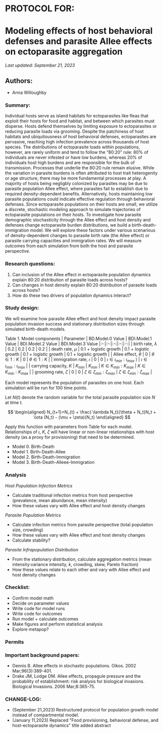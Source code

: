 # PROTOCOL FOR: 
# Modeling effects of host behavioral defenses and parasite Allee effects on ectoparasite aggregation 

_Last updated: September 21, 2023_

## Authors: 

* Anna Willoughby

### Summary: 

Individual hosts serve as island habitats for ectoparasites like fleas that exploit their hosts for food and habitat, and between which parasites must disperse. Hosts defend themselves by limiting exposure to ectoparasites or reducing parasite loads via grooming. Despite the patchiness of host habitats and ubiquitousness of host behavioral defenses, ectoparasites are pervasive, reaching high infection prevalence across thousands of host species. The distributions of ectoparasite loads within populations, however, are rarely uniform and tend to follow the “80:20” rule: 80% of individuals are never infested or have low burdens, whereas 20% of individuals host high burdens and are responsible for the bulk of transmission. Processes that underlie the 80:20 rule remain elusive. While the variation in parasite burdens is often attributed to host trait heterogenity or age structure, there may be more fundamental processes at play. A majority of hosts being negligbly colonized by parasites may be due to parasite population Allee effect, where parasites fail to establish due to required density-dependent benefits. Alternatively, hosts maintaining low parasite populations could indicate effective regulation through behavioral defenses. Since ectoparasite populations on their hosts are small, we utilize a discrete, stochastic modeling approach to simulate trajectories of ectoparasite populations on their hosts. To investigate how parasite demographic stochasticity through the Allee effect and host density and defenses change ectoparasite burden distributions, we build a birth-death-immigration model. We will explore these factors under various scenarious of density-dependent changes to parasite birth rate (the Allee effect) or parasite carrying capacities and immigration rates. We will measure outcomes from each simulation from both the host and parasite perspective. 

### Research questions:
 1) Can inclusion of the Allee effect in ectoparasite population dynamics explain 80:20 distribution of parasite loads across hosts? 
 2) Can changes in host density explain 80:20 distribution of parasite loads across hosts? 
 3) How do these two drivers of population dynamics interact?

### Study design:

We will examine how parasite Allee effect and host density impact parasite population invasion success and stationary distribution sizes through simulated birth-death models. 

Table 1. Model components
| Parameter  | BD.Model.0 Value | BDI.Model.1 Value | BDI.Model.2 Value | BDI.Model.3 Value
|:-:|:-:|:-:|:-:|:-:|
| birth rate, $\lambda$  | 0.2 |  0.2 | 0.2 |  0.2 | 
| death rate, $\mu$ | 0.1 + logistic growth | 0.1 + logistic growth | 0.1 + logistic growth  | 0.1 + logistic growth | 
| Allee effect, $\theta$  | 0 | $\theta \in 1:K$ | 0 |  $\theta \in 1:K$ |
| immigration rate, $\iota$ | 0 |  0  | $\iota \in \iota_{min}:\iota_{max}$ ) |   $\iota \in \iota_{min}:\iota_{max}$ |
| carrying capacity, $K$ | $K_{min}$ | $K_{min}$ | $K \in K_{min}:K_{max}$ |  $K \in K_{min}:K_{max}$  |
| grooming rate, $\zeta$ | 0 | 0 | $\zeta \in \zeta_{min}:\zeta_{max}$ | $\zeta \in \zeta_{min}:\zeta_{max}$ |

Each model represents the population of parasites on one host. Each simulation will be run for 100 time points. 

Let $N(t)$ denote the random variable for the total parasite population size $N$ at time $t$. 

$$
\begin{aligned}
N_{t+1}=N_{t} + \frac{ \lambda N_t}{\theta + N_t}N_t + \iota {N_t} - (\mu + \zeta){N_t}
\end{aligned}
$$

Apply this function with parameters from Table for each model. Relationships of $\iota$, $K$, $\zeta$ will have linear or non-linear relationships with host density (as a proxy for provisioning) that need to be determined. 
- Model 0. Birth-Death 
- Model 1. Birth-Death-Allee
- Model 2. Birth-Death-Immigration
- Model 3. Birth-Death-Alleee-Immigration


### Analysis 

_Host Population Infection Metrics_

* Calculate traditional infection metrics from host perspective (prevalence, mean abundance, mean intensity)
* How these values vary with Allee effect and host density changes

_Parasite Population Metrics_

* Calculate infection metrics from parasite perspective (total population size, crowding)
* How these values vary with Allee effect and host density changes
* Calculate stability? 

_Parasite Infrapopulation Distribution_

* From the stationary distribution, calculate aggregation metrics (mean intensity:variance intensity, $k$, crowding, skew, Pareto fraction)
* How these values relate to each other and vary with Allee effect and host density changes 

### Checklist: 

* Confirm model math 
* Decide on parameter values
* Write code for model runs
* Write code for outcomes
* Run model + calculate outcomes
* Make figures and perform statistical analysis
* Explore metapop? 

### Permits

### Important background papers: 
- Dennis B. Allee effects in stochastic populations. Oikos. 2002 Mar;96(3):389-401.
- Drake JM, Lodge DM. Allee effects, propagule pressure and the probability of establishment: risk analysis for biological invasions. Biological Invasions. 2006 Mar;8:365-75.

### CHANGE-LOG:
- (September 21,2023) Restructured protocol for population growth model instead of compartmental model. 
- (January 11,2023) Replaced "Food provisioning, behavioral defense, and host-ectoparasite dynamics" title added abstract
